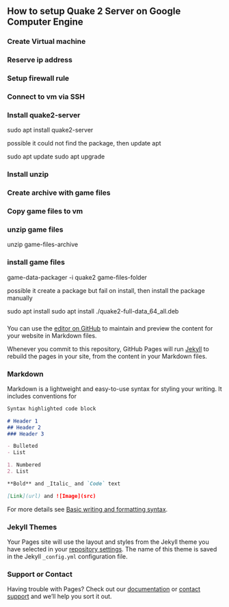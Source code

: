 ## How to setup Quake 2 Server on Google Computer Engine

### Create Virtual machine 

### Reserve ip address

### Setup firewall rule

### Connect to vm via SSH

### Install quake2-server
sudo apt install quake2-server

possible it could not find the package, then update apt

sudo apt update
sudo apt upgrade

### Install unzip

### Create archive with game files

### Copy game files to vm

### unzip game files
unzip game-files-archive

### install game files
game-data-packager -i quake2 game-files-folder

possible it create a package but fail on install, then
install the package manually

sudo apt install sudo apt install ./quake2-full-data_64_all.deb

### 

You can use the [editor on GitHub](https://github.com/DanilKorotenko/quake2_server/edit/gh-pages/index.md) to maintain and preview the content for your website in Markdown files.

Whenever you commit to this repository, GitHub Pages will run [Jekyll](https://jekyllrb.com/) to rebuild the pages in your site, from the content in your Markdown files.

### Markdown

Markdown is a lightweight and easy-to-use syntax for styling your writing. It includes conventions for

```markdown
Syntax highlighted code block

# Header 1
## Header 2
### Header 3

- Bulleted
- List

1. Numbered
2. List

**Bold** and _Italic_ and `Code` text

[Link](url) and ![Image](src)
```

For more details see [Basic writing and formatting syntax](https://docs.github.com/en/github/writing-on-github/getting-started-with-writing-and-formatting-on-github/basic-writing-and-formatting-syntax).

### Jekyll Themes

Your Pages site will use the layout and styles from the Jekyll theme you have selected in your [repository settings](https://github.com/DanilKorotenko/quake2_server/settings/pages). The name of this theme is saved in the Jekyll `_config.yml` configuration file.

### Support or Contact

Having trouble with Pages? Check out our [documentation](https://docs.github.com/categories/github-pages-basics/) or [contact support](https://support.github.com/contact) and we’ll help you sort it out.
